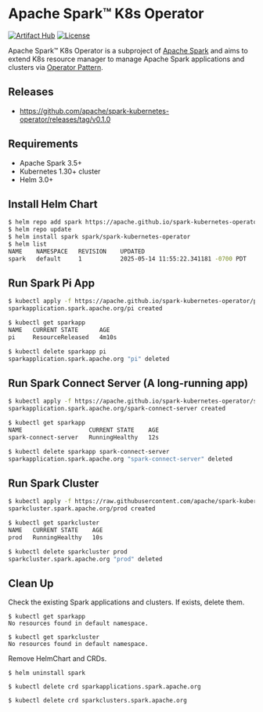 # Apache Spark™ K8s Operator

[![Artifact Hub](https://img.shields.io/endpoint?url=https://artifacthub.io/badge/repository/spark-kubernetes-operator)](https://artifacthub.io/packages/search?repo=spark-kubernetes-operator)
[![License](https://img.shields.io/badge/License-Apache%202.0-blue.svg)](https://opensource.org/licenses/Apache-2.0)

Apache Spark™ K8s Operator is a subproject of [Apache Spark](https://spark.apache.org/) and
aims to extend K8s resource manager to manage Apache Spark applications and clusters via
[Operator Pattern](https://kubernetes.io/docs/concepts/extend-kubernetes/operator/).

## Releases

- <https://github.com/apache/spark-kubernetes-operator/releases/tag/v0.1.0>

## Requirements

- Apache Spark 3.5+
- Kubernetes 1.30+ cluster
- Helm 3.0+

## Install Helm Chart

```bash
$ helm repo add spark https://apache.github.io/spark-kubernetes-operator
$ helm repo update
$ helm install spark spark/spark-kubernetes-operator
$ helm list
NAME 	NAMESPACE	REVISION	UPDATED                             	STATUS  	CHART                          	APP VERSION
spark	default  	1       	2025-05-14 11:55:22.341181 -0700 PDT	deployed	spark-kubernetes-operator-0.1.0	0.1.0
```

## Run Spark Pi App

```bash
$ kubectl apply -f https://apache.github.io/spark-kubernetes-operator/pi.yaml
sparkapplication.spark.apache.org/pi created

$ kubectl get sparkapp
NAME   CURRENT STATE      AGE
pi     ResourceReleased   4m10s

$ kubectl delete sparkapp pi
sparkapplication.spark.apache.org "pi" deleted
```

## Run Spark Connect Server (A long-running app)

```bash
$ kubectl apply -f https://apache.github.io/spark-kubernetes-operator/spark-connect-server.yaml
sparkapplication.spark.apache.org/spark-connect-server created

$ kubectl get sparkapp
NAME                   CURRENT STATE    AGE
spark-connect-server   RunningHealthy   12s

$ kubectl delete sparkapp spark-connect-server
sparkapplication.spark.apache.org "spark-connect-server" deleted
```

## Run Spark Cluster

```bash
$ kubectl apply -f https://raw.githubusercontent.com/apache/spark-kubernetes-operator/refs/tags/v0.1.0/examples/prod-cluster-with-three-workers.yaml
sparkcluster.spark.apache.org/prod created

$ kubectl get sparkcluster
NAME   CURRENT STATE    AGE
prod   RunningHealthy   10s

$ kubectl delete sparkcluster prod
sparkcluster.spark.apache.org "prod" deleted
```

## Clean Up

Check the existing Spark applications and clusters. If exists, delete them.

```
$ kubectl get sparkapp
No resources found in default namespace.

$ kubectl get sparkcluster
No resources found in default namespace.
```

Remove HelmChart and CRDs.

```
$ helm uninstall spark

$ kubectl delete crd sparkapplications.spark.apache.org

$ kubectl delete crd sparkclusters.spark.apache.org
```
